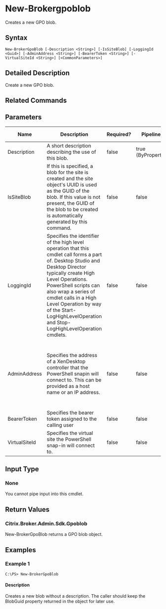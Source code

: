 ﻿
# New-Brokergpoblob
Creates a new GPO blob.
## Syntax
```
New-BrokerGpoBlob [-Description <String>] [-IsSiteBlob] [-LoggingId <Guid>] [-AdminAddress <String>] [-BearerToken <String>] [-VirtualSiteId <String>] [<CommonParameters>]
```
## Detailed Description
Create a new GPO blob.


## Related Commands

## Parameters
| Name   | Description | Required? | Pipeline Input | Default Value |
| --- | --- | --- | --- | --- |
| Description | A short description describing the use of this blob. | false | true (ByPropertyName) |  |
| IsSiteBlob | If this is specified, a blob for the site is created and the site object's UUID is used as the GUID of the blob. If this value is not present, the GUID of the blob to be created is automatically generated by this command. | false | false |  |
| LoggingId | Specifies the identifier of the high level operation that this cmdlet call forms a part of. Desktop Studio and Desktop Director typically create High Level Operations. PowerShell scripts can also wrap a series of cmdlet calls in a High Level Operation by way of the Start-LogHighLevelOperation and Stop-LogHighLevelOperation cmdlets. | false | false |  |
| AdminAddress | Specifies the address of a XenDesktop controller that the PowerShell snapin will connect to. This can be provided as a host name or an IP address. | false | false | Localhost. Once a value is provided by any cmdlet, this value will become the default. |
| BearerToken | Specifies the bearer token assigned to the calling user | false | false |  |
| VirtualSiteId | Specifies the virtual site the PowerShell snap-in will connect to. | false | false |  |

## Input Type

### None
You cannot pipe input into this cmdlet.
## Return Values

### Citrix.Broker.Admin.Sdk.Gpoblob
New-BrokerGpoBlob returns a GPO blob object.
## Examples

### Example 1
```
C:\PS> New-BrokerGpoBlob
```
#### Description
Creates a new blob without a description. The caller should keep the BlobGuid property returned in the object for later use.
